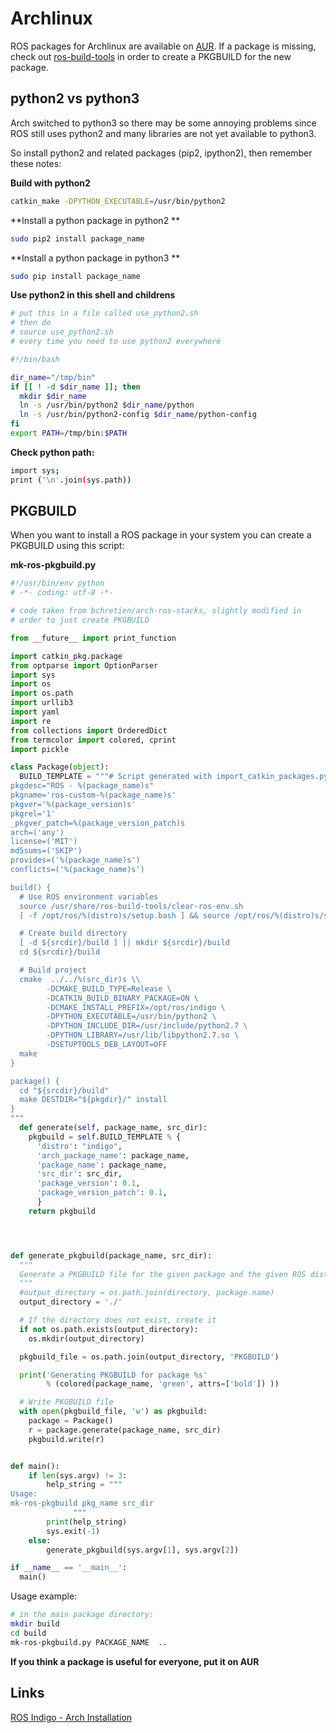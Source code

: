 # Archlinux

ROS packages for Archlinux are available on [AUR](http://aur.archlinux.org/). If a package is missing, check out [ros-build-tools](https://aur.archlinux.org/packages/ros-build-tools/) in order to create a PKGBUILD for the new package.

## python2 vs python3

Arch switched to python3 so there may be some annoying problems since ROS still uses python2 and many libraries are not yet available to python3. 

So install python2 and related packages (pip2, ipython2), then remember these notes:

**Build with python2**

```bash
catkin_make -DPYTHON_EXECUTABLE=/usr/bin/python2
```

**Install a python package in python2 **
```bash
sudo pip2 install package_name
```

**Install a python package in python3 **
```bash
sudo pip install package_name
```

**Use python2 in this shell and childrens**

```bash
# put this in a file called use_python2.sh
# then do
# source use_python2.sh
# every time you need to use python2 everywhere

#!/bin/bash

dir_name="/tmp/bin"
if [[ ! -d $dir_name ]]; then
  mkdir $dir_name
  ln -s /usr/bin/python2 $dir_name/python
  ln -s /usr/bin/python2-config $dir_name/python-config
fi
export PATH=/tmp/bin:$PATH
```

**Check python path:**

```bash
import sys; 
print ('\n'.join(sys.path))
```

## PKGBUILD

When you want to install a ROS package in your system you can create a PKGBUILD using this script:

**mk-ros-pkgbuild.py**
```python
#!/usr/bin/env python
# -*- coding: utf-8 -*-

# code taken from bchretien/arch-ros-stacks, slightly modified in 
# order to just create PKGBUILD

from __future__ import print_function

import catkin_pkg.package
from optparse import OptionParser
import sys
import os
import os.path
import urllib3
import yaml
import re
from collections import OrderedDict
from termcolor import colored, cprint
import pickle

class Package(object):
  BUILD_TEMPLATE = """# Script generated with import_catkin_packages.py
pkgdesc="ROS - %(package_name)s"
pkgname='ros-custom-%(package_name)s'
pkgver='%(package_version)s'
pkgrel='1'
_pkgver_patch=%(package_version_patch)s
arch=('any')
license=('MIT')
md5sums=('SKIP')
provides=('%(package_name)s')
conflicts=('%(package_name)s')

build() {
  # Use ROS environment variables
  source /usr/share/ros-build-tools/clear-ros-env.sh
  [ -f /opt/ros/%(distro)s/setup.bash ] && source /opt/ros/%(distro)s/setup.bash

  # Create build directory
  [ -d ${srcdir}/build ] || mkdir ${srcdir}/build
  cd ${srcdir}/build

  # Build project
  cmake  ../../%(src_dir)s \\
        -DCMAKE_BUILD_TYPE=Release \
        -DCATKIN_BUILD_BINARY_PACKAGE=ON \
        -DCMAKE_INSTALL_PREFIX=/opt/ros/indigo \
        -DPYTHON_EXECUTABLE=/usr/bin/python2 \
        -DPYTHON_INCLUDE_DIR=/usr/include/python2.7 \
        -DPYTHON_LIBRARY=/usr/lib/libpython2.7.so \
        -DSETUPTOOLS_DEB_LAYOUT=OFF
  make
}

package() {
  cd "${srcdir}/build"
  make DESTDIR="${pkgdir}/" install
}
"""
  def generate(self, package_name, src_dir):
    pkgbuild = self.BUILD_TEMPLATE % {
      'distro': "indigo",
      'arch_package_name': package_name,
      'package_name': package_name,
      'src_dir': src_dir,
      'package_version': 0.1,
      'package_version_patch': 0.1,
      }
    return pkgbuild




def generate_pkgbuild(package_name, src_dir):
  """
  Generate a PKGBUILD file for the given package and the given ROS distribution.
  """
  #output_directory = os.path.join(directory, package.name)
  output_directory = './'

  # If the directory does not exist, create it
  if not os.path.exists(output_directory):
    os.mkdir(output_directory)

  pkgbuild_file = os.path.join(output_directory, 'PKGBUILD')

  print('Generating PKGBUILD for package %s'
        % (colored(package_name, 'green', attrs=['bold']) ))

  # Write PKGBUILD file
  with open(pkgbuild_file, 'w') as pkgbuild:
    package = Package()
    r = package.generate(package_name, src_dir)
    pkgbuild.write(r)


def main():
    if len(sys.argv) != 3:
        help_string = """  
Usage:
mk-ros-pkgbuild pkg_name src_dir
              """
        print(help_string)
        sys.exit(-1)
    else:
        generate_pkgbuild(sys.argv[1], sys.argv[2])

if __name__ == '__main__':
  main()
```

Usage example:

```bash
# in the main package directory:
mkdir build
cd build
mk-ros-pkgbuild.py PACKAGE_NAME  ..
```

**If you think a package is useful for everyone, put it on AUR**

## Links

[ROS Indigo - Arch Installation](http://wiki.ros.org/indigo/Installation/Arch)
